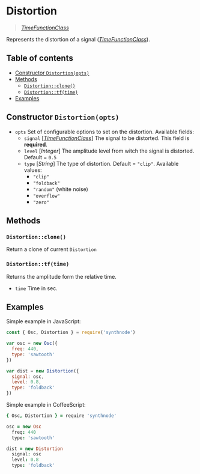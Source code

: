 # Distortion

> [_TimeFunctionClass_](../README.md)

Represents the distortion of a signal ([_TimeFunctionClass_](../README.md)).

## Table of contents
- [Constructor `Distortion(opts)`](#constructor-distortionopts)
- [Methods](#methods)
  - [`Distortion::clone()`](#distortionclone)
  - [`Distortion::tf(time)`](#distortiontftime)
- [Examples](#examples)

## Constructor `Distortion(opts)`

- `opts` Set of configurable options to set on the distortion. Available fields:
  - `signal` [[_TimeFunctionClass_](../README.md)] The signal to be distorted. This field is **required**.
  - `level` [_Integer_] The amplitude level from witch the signal is distorted. Default = `0.5`
  - `type` [_String_] The type of distortion. Default = `"clip"`. Available values:
    - `"clip"`
    - `"foldback"`
    - `"random"` (white noise)
    - `"overflow"`
    - `"zero"`

## Methods
### `Distortion::clone()`
Return a clone of current `Distortion`

### `Distortion::tf(time)`
Returns the amplitude form the relative time.
- `time` Time in sec.

## Examples

Simple example in JavaScript:
```js
const { Osc, Distortion } = require('synthnode')

var osc = new Osc({
  freq: 440,
  type: 'sawtooth'
})

var dist = new Distortion({
  signal: osc,
  level: 0.8,
  type: 'foldback'
})
```

Simple example in CoffeeScript:
```coffee
{ Osc, Distortion } = require 'synthnode'

osc = new Osc
  freq: 440
  type: 'sawtooth'

dist = new Distortion
  signal: osc
  level: 0.8
  type: 'foldback'
```
